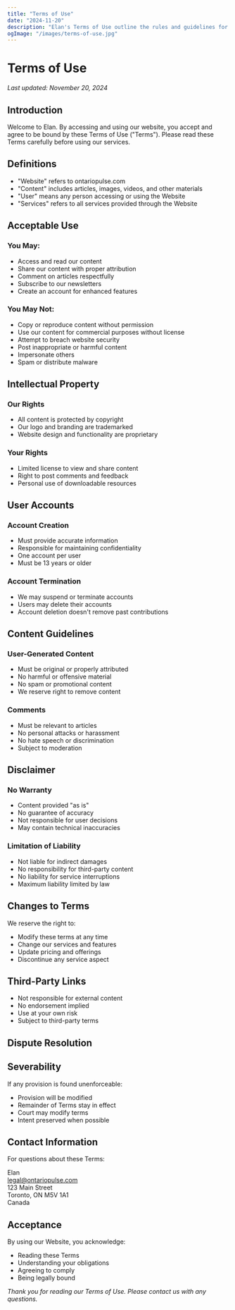 ```yaml
---
title: "Terms of Use"
date: "2024-11-20"
description: "Elan's Terms of Use outline the rules and guidelines for using our website and services."
ogImage: "/images/terms-of-use.jpg"
---
```


# Terms of Use

*Last updated: November 20, 2024*

## Introduction

Welcome to Elan. By accessing and using our website, you accept and agree to be bound by these Terms of Use ("Terms"). Please read these Terms carefully before using our services.

## Definitions

- "Website" refers to ontariopulse.com
- "Content" includes articles, images, videos, and other materials
- "User" means any person accessing or using the Website
- "Services" refers to all services provided through the Website

## Acceptable Use

### You May:
- Access and read our content
- Share our content with proper attribution
- Comment on articles respectfully
- Subscribe to our newsletters
- Create an account for enhanced features

### You May Not:
- Copy or reproduce content without permission
- Use our content for commercial purposes without license
- Attempt to breach website security
- Post inappropriate or harmful content
- Impersonate others
- Spam or distribute malware

## Intellectual Property

### Our Rights
- All content is protected by copyright
- Our logo and branding are trademarked
- Website design and functionality are proprietary

### Your Rights
- Limited license to view and share content
- Right to post comments and feedback
- Personal use of downloadable resources

## User Accounts

### Account Creation
- Must provide accurate information
- Responsible for maintaining confidentiality
- One account per user
- Must be 13 years or older

### Account Termination
- We may suspend or terminate accounts
- Users may delete their accounts
- Account deletion doesn't remove past contributions

## Content Guidelines

### User-Generated Content
- Must be original or properly attributed
- No harmful or offensive material
- No spam or promotional content
- We reserve right to remove content

### Comments
- Must be relevant to articles
- No personal attacks or harassment
- No hate speech or discrimination
- Subject to moderation

## Disclaimer

### No Warranty
- Content provided "as is"
- No guarantee of accuracy
- Not responsible for user decisions
- May contain technical inaccuracies

### Limitation of Liability
- Not liable for indirect damages
- No responsibility for third-party content
- No liability for service interruptions
- Maximum liability limited by law

## Changes to Terms

We reserve the right to:
- Modify these terms at any time
- Change our services and features
- Update pricing and offerings
- Discontinue any service aspect

## Third-Party Links

- Not responsible for external content
- No endorsement implied
- Use at your own risk
- Subject to third-party terms

## Dispute Resolution

## Severability

If any provision is found unenforceable:
- Provision will be modified
- Remainder of Terms stay in effect
- Court may modify terms
- Intent preserved when possible

## Contact Information

For questions about these Terms:

Elan  
legal@ontariopulse.com  
123 Main Street  
Toronto, ON M5V 1A1  
Canada

## Acceptance

By using our Website, you acknowledge:
- Reading these Terms
- Understanding your obligations
- Agreeing to comply
- Being legally bound

*Thank you for reading our Terms of Use. Please contact us with any questions.*